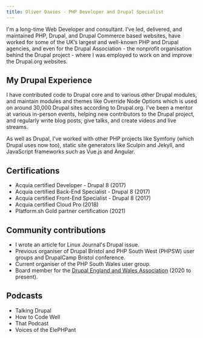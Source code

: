 ```yaml
---
title: Oliver Davies - PHP Developer and Drupal Specialist
---
```


I'm a long-time Web Developer and consultant. I’ve led, delivered, and maintained PHP, Drupal, and Drupal Commerce based websites, have worked for some of the UK’s largest and well-known PHP and Drupal agencies, and even for the Drupal Association - the nonprofit organisation behind the Drupal project - where I was employed to work on and improve the Drupal.org websites.

## My Drupal Experience

I have contributed code to Drupal core and to various other Drupal modules, and maintain modules and themes like Override Node Options which is used on around 30,000 Drupal sites according to Drupal.org. I’ve been a mentor at various in-person events, helping new contributors to the Drupal project, and regularly write blog posts, give talks, and create videos and live streams.

As well as Drupal, I’ve worked with other PHP projects like Symfony (which Drupal uses now too), static site generators like Sculpin and Jekyll, and JavaScript frameworks such as Vue.js and Angular.

## Certifications

- Acquia certified Developer - Drupal 8 (2017)
- Acquia certified Back-End Specialist - Drupal 8 (2017)
- Acquia certified Front-End Specialist - Drupal 8 (2017)
- Acquia certified Cloud Pro (2018)
- Platform.sh Gold partner certification (2021)

## Community contributions

* I wrote an article for Linux Journal's Drupal issue.
* Previous organiser of Drupal Bristol and PHP South West (PHPSW) user groups and DrupalCamp Bristol conference.
* Current organiser of the PHP South Wales user group.
* Board member for the [Drupal England and Wales Association](https://drupal-england-wales.github.io) (2020 to present).

## Podcasts

* Talking Drupal
* How to Code Well
* That Podcast
* Voices of the ElePHPant

